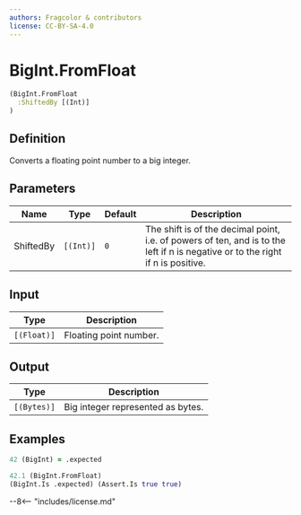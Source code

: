 ```yaml
---
authors: Fragcolor & contributors
license: CC-BY-SA-4.0
---
```



# BigInt.FromFloat

```clojure
(BigInt.FromFloat
  :ShiftedBy [(Int)]
)
```


## Definition

Converts a floating point number to a big integer.


## Parameters

| Name | Type | Default | Description |
|------|------|---------|-------------|
| ShiftedBy | `[(Int)]` | `0` | The shift is of the decimal point, i.e. of powers of ten, and is to the left if n is negative or to the right if n is positive. |


## Input

| Type | Description |
|------|-------------|
| `[(Float)]` | Floating point number. |


## Output

| Type | Description |
|------|-------------|
| `[(Bytes)]` | Big integer represented as bytes. |


## Examples

```clojure
42 (BigInt) = .expected

42.1 (BigInt.FromFloat)
(BigInt.Is .expected) (Assert.Is true true)
```


--8<-- "includes/license.md"
